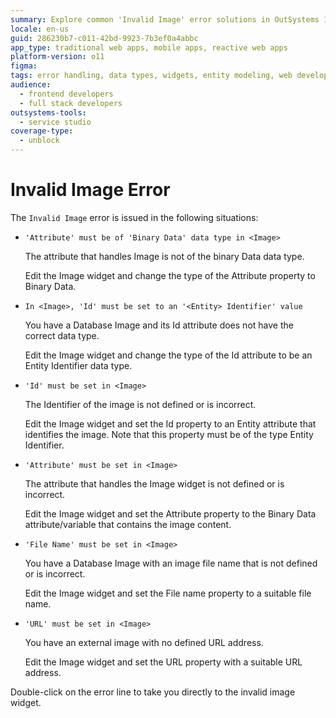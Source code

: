 ```yaml
---
summary: Explore common 'Invalid Image' error solutions in OutSystems 11 (O11) related to image widget properties and data types.
locale: en-us
guid: 286230b7-c011-42bd-9923-7b3ef0a4abbc
app_type: traditional web apps, mobile apps, reactive web apps
platform-version: o11
figma:
tags: error handling, data types, widgets, entity modeling, web development
audience:
  - frontend developers
  - full stack developers
outsystems-tools:
  - service studio
coverage-type:
  - unblock
---
```


# Invalid Image Error

The `Invalid Image` error is issued in the following situations:

* `'Attribute' must be of 'Binary Data' data type in <Image>`
  
    The attribute that handles Image is not of the binary Data data type.

    Edit the Image widget and change the type of the Attribute property to Binary Data.

* `In <Image>, 'Id' must be set to an '<Entity> Identifier' value`
  
    You have a Database Image and its Id attribute does not have the correct data type.

    Edit the Image widget and change the type of the Id attribute to be an Entity Identifier data type.

* `'Id' must be set in <Image>`
  
    The Identifier of the image is not defined or is incorrect.

    Edit the Image widget and set the Id property to an Entity attribute that identifies the image. Note that this property must be of the type Entity Identifier.

* `'Attribute' must be set in <Image>`
  
    The attribute that handles the Image widget is not defined or is incorrect.

    Edit the Image widget and set the Attribute property to the Binary Data attribute/variable that contains the image content.

* `'File Name' must be set in <Image>`
  
    You have a Database Image with an image file name that is not defined or is incorrect.

    Edit the Image widget and set the File name property to a suitable file name.

* `'URL' must be set in <Image>`
  
    You have an external image with no defined URL address.

    Edit the Image widget and set the URL property with a suitable URL address.

Double-click on the error line to take you directly to the invalid image widget.
